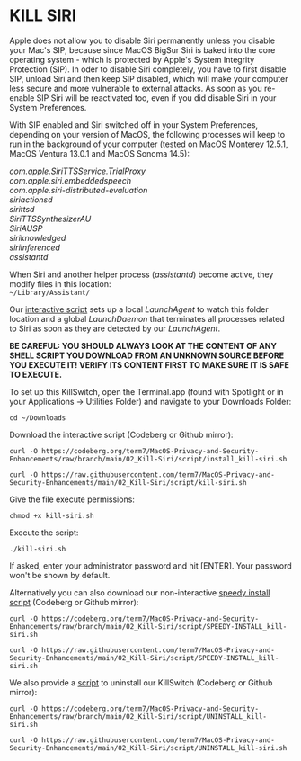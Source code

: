 # KILL SIRI

Apple does not allow you to disable Siri permanently unless you disable your Mac's SIP, because since MacOS BigSur Siri is baked into the core operating system - which is protected by Apple's System Integrity Protection (SIP). In oder to disable Siri completely, you have to first disable SIP, unload Siri and then keep SIP disabled, which will make your computer less secure and more vulnerable to external attacks. As soon as you re-enable SIP Siri will be reactivated too, even if you did disable Siri in your System Preferences.

With SIP enabled and Siri switched off in your System Preferences, depending on your version of MacOS, the following processes will keep to run in the background of your computer (tested on MacOS Monterey 12.5.1, MacOS Ventura 13.0.1 and MacOS Sonoma 14.5):

<em>com.apple.SiriTTSService.TrialProxy
<br>com.apple.siri.embeddedspeech
<br>com.apple.siri-distributed-evaluation
<br>siriactionsd
<br>sirittsd
<br>SiriTTSSynthesizerAU
<br>SiriAUSP
<br>siriknowledged
<br>siriinferenced
<br>assistantd
</em>

When Siri and another helper process (<em>assistantd</em>) become active, they modify files in this location:<br>
`~/Library/Assistant/`
        
Our [interactive script](script/kill-siri.sh) sets up a local <em>LaunchAgent</em> to watch this folder location and a global <em>LaunchDaemon</em> that terminates all processes related to Siri as soon as they are detected by our <em>LaunchAgent</em>.

**BE CAREFUL: YOU SHOULD ALWAYS LOOK AT THE CONTENT OF ANY SHELL SCRIPT YOU DOWNLOAD FROM AN UNKNOWN SOURCE BEFORE YOU EXECUTE IT! VERIFY ITS CONTENT FIRST TO MAKE SURE IT IS SAFE TO EXECUTE.**

To set up this KillSwitch, open the Terminal.app (found with Spotlight or in your Applications -> Utilities Folder) and navigate to your Downloads Folder:
```
cd ~/Downloads
```

Download the interactive script (Codeberg or Github mirror):

```
curl -O https://codeberg.org/term7/MacOS-Privacy-and-Security-Enhancements/raw/branch/main/02_Kill-Siri/script/install_kill-siri.sh
```
```
curl -O https://raw.githubusercontent.com/term7/MacOS-Privacy-and-Security-Enhancements/main/02_Kill-Siri/script/kill-siri.sh
```



Give the file execute permissions:
```
chmod +x kill-siri.sh
```

Execute the script:
```
./kill-siri.sh
```

If asked, enter your administrator password and hit [ENTER].
Your password won't be shown by default.

Alternatively you can also download our non-interactive [speedy install script](script/SPEEDY-INSTALL_kill-siri.sh) (Codeberg or Github mirror):

```
curl -O https://codeberg.org/term7/MacOS-Privacy-and-Security-Enhancements/raw/branch/main/02_Kill-Siri/script/SPEEDY-INSTALL_kill-siri.sh
```
```
curl -O https://raw.githubusercontent.com/term7/MacOS-Privacy-and-Security-Enhancements/main/02_Kill-Siri/script/SPEEDY-INSTALL_kill-siri.sh
```

We also provide a [script](script/UNINSTALL_kill-siri.sh) to uninstall our KillSwitch (Codeberg or Github mirror):

```
curl -O https://codeberg.org/term7/MacOS-Privacy-and-Security-Enhancements/raw/branch/main/02_Kill-Siri/script/UNINSTALL_kill-siri.sh
```
```
curl -O https://raw.githubusercontent.com/term7/MacOS-Privacy-and-Security-Enhancements/main/02_Kill-Siri/script/UNINSTALL_kill-siri.sh
```
